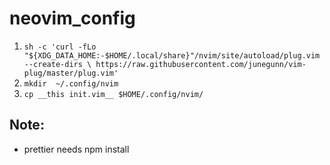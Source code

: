 # neovim_config

1. `sh -c 'curl -fLo "${XDG_DATA_HOME:-$HOME/.local/share}"/nvim/site/autoload/plug.vim --create-dirs \
       https://raw.githubusercontent.com/junegunn/vim-plug/master/plug.vim'`
2. `mkdir  ~/.config/nvim`
3. `cp __this init.vim__ $HOME/.config/nvim/`

## Note:
- prettier needs npm install
